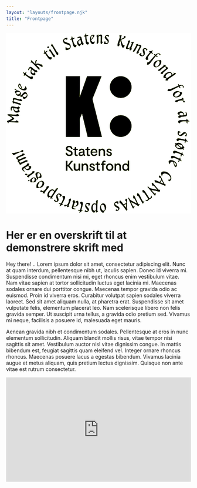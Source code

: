 ```yaml
---
layout: "layouts/frontpage.njk"
title: "Frontpage"
---
```



![Cantina](assets/images/big.png)

# Her er en overskrift til at demonstrere skrift med
Hey there! .. Lorem ipsum dolor sit amet, consectetur adipiscing elit. Nunc at quam interdum, pellentesque nibh ut, iaculis sapien. Donec id viverra mi. Suspendisse condimentum nisi mi, eget rhoncus enim vestibulum vitae. Nam vitae sapien at tortor sollicitudin luctus eget lacinia mi. Maecenas sodales ornare dui porttitor congue. Maecenas tempor gravida odio ac euismod. Proin id viverra eros. Curabitur volutpat sapien sodales viverra laoreet. Sed sit amet aliquam nulla, at pharetra erat. Suspendisse sit amet vulputate felis, elementum placerat leo. Nam scelerisque libero non felis gravida semper. Ut suscipit urna tellus, a gravida odio pretium sed. Vivamus mi neque, facilisis a posuere id, malesuada eget mauris.

Aenean gravida nibh et condimentum sodales. Pellentesque at eros in nunc elementum sollicitudin. Aliquam blandit mollis risus, vitae tempor nisi sagittis sit amet. Vestibulum auctor nisl vitae dignissim congue. In mattis bibendum est, feugiat sagittis quam eleifend vel. Integer ornare rhoncus rhoncus. Maecenas posuere lacus a egestas bibendum. Vivamus lacinia augue et metus aliquam, quis pretium lectus dignissim. Quisque non ante vitae est rutrum consectetur.

<div style="padding:56.25% 0 0 0;position:relative;"><iframe src="https://player.vimeo.com/video/377468270?color=e0ff40&title=0&byline=0&portrait=0" style="position:absolute;top:0;left:0;width:100%;height:100%;" frameborder="0" allow="autoplay; fullscreen; picture-in-picture" allowfullscreen></iframe></div><script src="https://player.vimeo.com/api/player.js"></script>
<!-- <p><a href="https://vimeo.com/377468270">Peepin</a> from <a href="https://vimeo.com/bubblebrain">Paul and Haein</a> on <a href="https://vimeo.com">Vimeo</a>.</p> -->